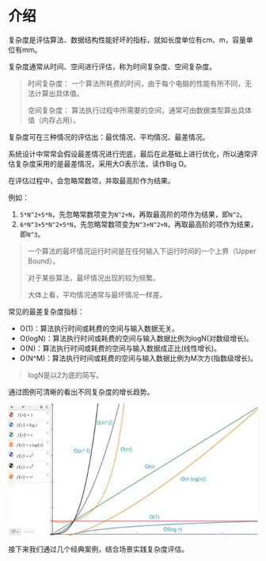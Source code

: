 # 介绍

复杂度是评估算法、数据结构性能好坏的指标，就如长度单位有cm、m，容量单位有mm。

复杂度通常从时间、空间进行评估，称为时间复杂度、空间复杂度。

> 时间复杂度： 一个算法所耗费的时间，由于每个电脑的性能有所不同，无法计算出具体值。
>
> 空间复杂度： 算法执行过程中所需要的空间，通常可由数据类型算出具体值（内存占用）。

复杂度可在三种情况的评估出：最优情况、平均情况、最差情况。

系统设计中常常会假设最差情况进行兜底，最后在此基础上进行优化，所以通常评估复杂度采用的是最差情况，采用大O表示法，读作Big O。

在评估过程中，会忽略常数项，并取最高阶作为结果。

例如：

1. `5*N^2+5*N`，先忽略常数项变为`N^2+N`，再取最高阶的项作为结果，即`N^2`。
2. `6*N^3+5*N^2+5*N`，先忽略常数项变为`N^3+N^2+N`，再取最高阶的项作为结果，即`N^3`。

> 一个算法的最坏情况运行时间是在任何输入下运行时间的一个上界（Upper Bound）。
>
> 对于某些算法，最坏情况出现的较为频繁。
>
> 大体上看，平均情况通常与最坏情况一样差。

常见的最差复杂度指标：
- O(1)：算法执行时间或耗费的空间与输入数据无关。
- O(logN)：算法执行时间或耗费的空间与输入数据比例为logN(对数级增长)。
- O(N)：算法执行时间或耗费的空间与输入数据成正比(线性增长)。
- O(N^M)：算法执行时间或耗费的空间与输入数据比例为M次方(指数级增长)。

> logN是以2为底的简写。

通过图例可清晰的看出不同复杂度的增长趋势。

![复杂度](./a686c9177f3e6709eda233834fc07d3bf8dc553d.jpeg)

接下来我们通过几个经典案例，结合场景实践复杂度评估。